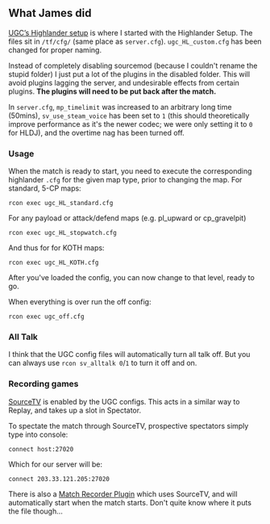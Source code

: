 ## What James did

[UGC’s Highlander setup](http://www.ugcleague.com/forum/showthread.php?p=30412) is where I started with the Highlander Setup. The files sit in `/tf/cfg/` (same place as `server.cfg`). `ugc_HL_custom.cfg` has been changed for proper naming.

Instead of completely disabling sourcemod (because I couldn't rename the stupid folder) I just put a lot of the plugins in the disabled folder. This will avoid plugins lagging the server, and undesirable effects from certain plugins. **The plugins will need to be put back after the match.**

In `server.cfg`, `mp_timelimit` was increased to an arbitrary long time (50mins), `sv_use_steam_voice` has been set to `1` (this should theoretically improve performance as it's the newer codec; we were only setting it to `0` for HLDJ), and the overtime nag has been turned off.

### Usage

When the match is ready to start, you need to execute the corresponding highlander `.cfg` for the given map type, prior to changing the map. For standard, 5-CP maps:

    rcon exec ugc_HL_standard.cfg

For any payload or attack/defend maps (e.g. pl_upward or cp_gravelpit)

    rcon exec ugc_HL_stopwatch.cfg

And thus for for KOTH maps:

    rcon exec ugc_HL_KOTH.cfg

After you've loaded the config, you can now change to that level, ready to go.

When everything is over run the off config:

    rcon exec ugc_off.cfg

### All Talk

I think that the UGC config files will automatically turn all talk off. But you can always use `rcon sv_alltalk 0`/`1` to turn it off and on.

### Recording games

[SourceTV](https://developer.valvesoftware.com/wiki/SourceTV) is enabled by the UGC configs. This acts in a similar way to Replay, and takes up a slot in Spectator.

To spectate the match through SourceTV, prospective spectators simply type into console:

    connect host:27020

Which for our server will be:

    connect 203.33.121.205:27020

There is also a [Match Recorder Plugin](https://forums.alliedmods.net/showthread.php?t=92716) which uses SourceTV, and will automatically start when the match starts. Don't quite know where it puts the file though…
